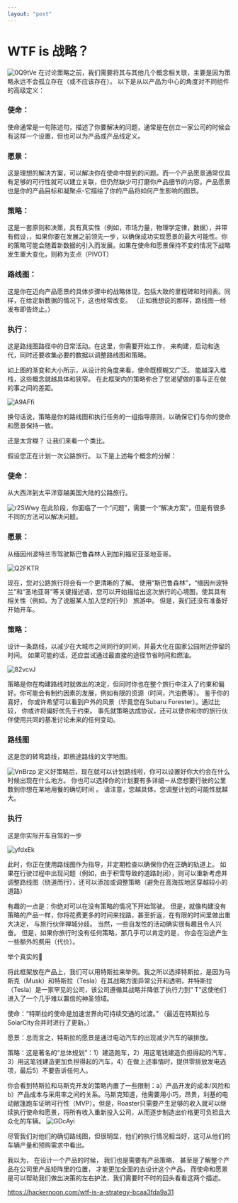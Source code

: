 ```yaml
---
layout: "post"
---
```



# WTF is 战略？ 


![0Q9tVe](https://raw.githubusercontent.com/pandaqr/BlogImageBed/master/img/0Q9tVe.png)
在讨论策略之前，我们需要将其与其他几个概念相关联，主要是因为策略永远不会孤立存在（或不应该存在）。 以下是从以产品为中心的角度对不同组件的高级定义：

### 使命：
使命通常是一句陈述句，描述了你要解决的问题，通常是在创立一家公司的时候会有这样一个设置，但也可以为产品或产品线定义。

### 愿景：
这是理想的解决方案，可以解决你在使命中提到的问题。而一个产品愿景通常仅具有足够的可行性就可以建立关联，但仍然缺少可打磨你产品细节的内容。产品愿景也是你的产品目标和凝聚点-它描绘了你的产品将如何产生影响的图景。

### 策略：
这是一套原则和决策，具有真实性（例如，市场力量，物理学定律，数据），并带有假设，，如果你要在发展之前领先一步，以确保成功实现愿景的最大可能性。你的策略可能会随着新数据的引入而发展。如果在使命和愿景保持不变的情况下战略发生重大变化，则称为支点（PIVOT）

### 路线图：
这是你在迈向产品愿景的具体步骤中的战略体现，包括大致的里程碑和时间表。同样，在给定新数据的情况下，这也经常改变。 （正如我想说的那样，路线图一经发布即告终止。）

### 执行：
这是路线图路径中的日常活动。在这里，你需要开始工作， 来构建，启动和迭代，同时还要收集必要的数据以调整路线图和策略。


如上图的渐变和大小所示，从设计的角度来看，使命既模糊又广泛。 能越深入堆栈，这些概念就越具体和狭窄。
在此框架内的策略弥合了您渴望做的事与正在做的事之间的差距。

![A9AFfi](https://raw.githubusercontent.com/pandaqr/BlogImageBed/master/img/A9AFfi.png)

换句话说，策略是你的路线图和执行任务的一组指导原则，以确保它们与你的使命和愿景保持一致。

还是太含糊？ 让我们来看一个类比。 

假设您正在计划一次公路旅行。 以下是上述每个概念的分解：

### 使命：
从大西洋到太平洋穿越美国大陆的公路旅行。

![r2SWwy](https://raw.githubusercontent.com/pandaqr/BlogImageBed/master/img/r2SWwy.png)
在此阶段，你面临了一个“问题”，需要一个“解决方案”，但是有很多不同的方法可以解决问题。

### 愿景：
从缅因州波特兰市驾驶斯巴鲁森林人到加利福尼亚圣地亚哥。

![Q2FKTR](https://raw.githubusercontent.com/pandaqr/BlogImageBed/master/img/Q2FKTR.png)

现在，您对公路旅行将会有一个更清晰的了解。 使用“斯巴鲁森林”，“缅因州波特兰”和“圣地亚哥”等关键描述语，您可以开始描绘出这次旅行的心境图，使其具有相关性（例如，为了说服某人加入您的行列） 旅游中。 但是，我们还没有准备好开始开车。

### 策略：
设计一条路线，以减少在大城市之间同行的时间，并最大化在国家公园附近停留的时间。 如果可能的话，还应尝试通过最直接的途径节省时间和燃油。

![82vcvJ](https://raw.githubusercontent.com/pandaqr/BlogImageBed/master/img/82vcvJ.png)

策略是你在构建路线时就做出的决定，但同时你也在整个旅行中注入了约束和偏好。你可能会有制约因素的发展，例如有限的资源（时间，汽油费等）。 鉴于你的喜好， 你或许希望可以看到户外的风景（毕竟您在Subaru Forester）。通过比较， 你或许将偏好优先于约束。 
事先就策略达成协议，还可以使你和你的旅行伙伴使用共同的基准讨论未来的任何变动。 


### 路线图
这是您的转弯路线，即旅途路线的文字地图。

![VnBrzp](https://raw.githubusercontent.com/pandaqr/BlogImageBed/master/img/VnBrzp.png)
定义好策略后，现在就可以计划路线啦，你可以设置好你大约会在什么时候出现在什么地方。 你也可以选择你的计划要有多详细－从您想要行驶的公里数到你想在某地用餐的确切时间 。 请注意，您越具体，您调整计划的可能性就越大。


### 执行
这是你实际开车自驾的一步

![yfdxEk](https://raw.githubusercontent.com/pandaqr/BlogImageBed/master/img/yfdxEk.png)

此时，你正在使用路线图作为指导，并定期检查以确保你仍在正确的轨道上。 如果在行驶过程中出现问题（例如，由于积雪导致的道路封闭），则可以重新考虑并调整路线图（绕道而行），还可以添加或调整策略（避免在高海拔地区穿越较小的道路）

有趣的一点是：你绝对可以在没有策略的情况下开始驾驶。 但是，就像构建没有策略的产品一样，你将花费更多的时间来找路，甚至折返，在有限的时间里做出重大决定， 与旅行伙伴禅城分歧。 当然，一些自发性的活动确实很有趣且令人兴奋。 但是，如果你旅行时没有任何策略，那几乎可以肯定的是， 你会在沿途产生一些额外的费用（代价）。


举个真实的🌰

将此框架放在产品上，我们可以用特斯拉来举例。我之所以选择特斯拉，是因为马斯克（Musk）和特斯拉（Tesla）在其战略方面异常公开和透明，并特斯拉（Tesla）是一家罕见的公司，该公司遵循其战略并降低了执行力到“ T”这使他们进入了一个几乎难以置信的神圣领域。

使命：“特斯拉的使命是加速世界向可持续交通的过渡。” （最近在特斯拉与SolarCity合并时进行了更新。）

愿景：总而言之，特斯拉的愿景是通过电动汽车的出现减少汽车的碳排放。

策略：这是著名的“总体规划”：1）建造跑车，2）用这笔钱建造负担得起的汽车，3）用这笔钱建造更加负担得起的汽车，4）在做上述事情时，提供零排放发电选项，最后5）不要告诉任何人。

你会看到特斯拉和马斯克开发的策略内置了一些限制：a）产品开发的成本/风险和b）产品成本与采用率之间的关系。马斯克知道，他需要用小巧，昂贵，利基的电动敞篷跑车证明可行性（MVP）。但是，Roaster只需要产生足够的收入就可以继续执行使命和愿景，将所有收入重新投入公司，从而逐步制造出价格更可负担且大众化的车辆。
![GDcAyi](https://raw.githubusercontent.com/pandaqr/BlogImageBed/master/img/GDcAyi.png)

尽管我们对他们的确切路线图，但很明显，他们的执行情况相当好，这可从他们的车辆产量和预购需求中看出。






我以为， 在设计一个产品的时候， 我们也是需要有产品策略， 甚至是了解整个产品在公司里产品矩阵里的位置， 才能更加全面的去设计这个产品， 而使命和愿景是可以帮助我们做出决策的左右护法，我们需要时不时的回头看看这两个描述。 


https://hackernoon.com/wtf-is-a-strategy-bcaa3fda9a31  

